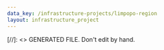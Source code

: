 ```yaml
---
data_key: /infrastructure-projects/limpopo-region
layout: infrastructure_project
---
```

[//]: <> GENERATED FILE. Don't edit by hand.